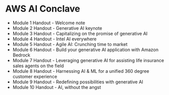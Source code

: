 # AWS AI Conclave 
- Module 1 Handout - Welcome note
- Module 2 Handout - Generative AI keynote
- Module 3 Handout - Capitalizing on the promise of generative AI
- Module 4 Handout - Intel AI everywhere
- Module 5 Handout - Agile AI: Crunching time to market
- Module 6 Handout - Build your generative AI application with Amazon Bedrock
- Module 7 Handout - Leveraging generative AI for assisting life insurance sales agents on the field
- Module 8 Handout - Harnessing AI & ML for a unified 360 degree customer experience
- Module 9 Handout - Redefining possibilities with generative AI
- Module 10 Handout - AI, without the angst

